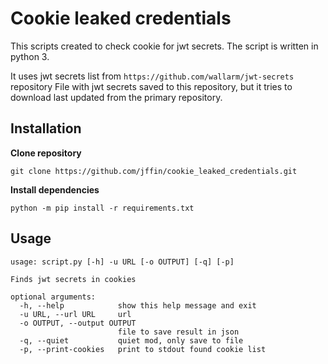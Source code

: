 # Cookie leaked credentials

This scripts created to check cookie for jwt secrets.
The script is written in python 3.

It uses jwt secrets list from `https://github.com/wallarm/jwt-secrets` repository
File with jwt secrets saved to this repository, but it tries to download last updated from the primary repository.

## Installation
**Clone repository**
```
git clone https://github.com/jffin/cookie_leaked_credentials.git
```
**Install dependencies**
```
python -m pip install -r requirements.txt
```

## Usage
```
usage: script.py [-h] -u URL [-o OUTPUT] [-q] [-p]

Finds jwt secrets in cookies

optional arguments:
  -h, --help            show this help message and exit
  -u URL, --url URL     url
  -o OUTPUT, --output OUTPUT
                        file to save result in json
  -q, --quiet           quiet mod, only save to file
  -p, --print-cookies   print to stdout found cookie list
```